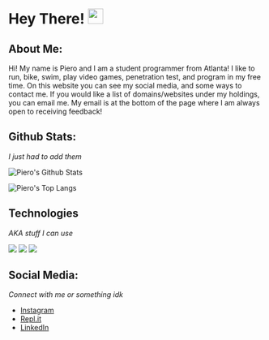 # Hey There! <img src="https://raw.githubusercontent.com/MartinHeinz/MartinHeinz/master/wave.gif" width="30px">

## About Me:
Hi! My name is Piero and I am a student programmer from Atlanta! I like to run, bike, swim, play video games, penetration test, and program in my free time. On this website you can see my social media, and some ways to contact me. If you would like a list of domains/websites under my holdings, you can email me. My email is at the bottom of the page where I am always open to receiving feedback!

## Github Stats:
*I just had to add them*

![Piero's Github Stats](https://github-readme-stats.vercel.app/api?username=pieromqwerty&show_icons=true)

![Piero's Top Langs](https://github-readme-stats.vercel.app/api/top-langs/?username=pieromqwerty)

## Technologies
*AKA stuff I can use*

![](https://img.shields.io/badge/Python-Language-informational?style=flat&logo=python&logoColor=white&color=7289da)
![](https://img.shields.io/badge/Node.js-Language-informational?style=flat&logo=node.js&logoColor=white&color=7289da)
![](https://img.shields.io/badge/C++-Language-informational?style=flat&logo=c++&logoColor=white&color=7289da)


## Social Media:
*Connect with me or something idk*
- [Instagram](https://www.instagram.com/piemadd)
- [Repl.it](https://repl.it/@piemadd)
- [LinkedIn](https://www.linkedin.com/in/piemadd/)
